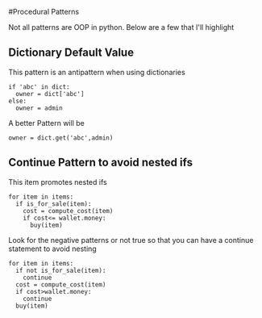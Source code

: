 #Procedural Patterns

Not all patterns are OOP in python. Below are a few that I'll highlight

## Dictionary Default Value

This pattern is an antipattern when using dictionaries
```
if 'abc' in dict:
  owner = dict['abc']
else:
  owner = admin
```

A better Pattern will be

```
owner = dict.get('abc',admin)
```

## Continue Pattern to avoid nested ifs

This item promotes nested ifs
```
for item in items:
  if is_for_sale(item):
    cost = compute_cost(item)
    if cost<= wallet.money:
      buy(item)
```

Look for the negative patterns or not true so that you can have a continue statement 
to avoid nesting
```
for item in items:
  if not is_for_sale(item):
    continue
  cost = compute_cost(item)
  if cost>wallet.money:
    continue
  buy(item)
```